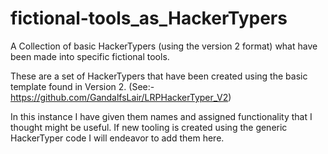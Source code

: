 # fictional-tools_as_HackerTypers
A Collection of basic HackerTypers (using the version 2 format) what have been made into specific fictional tools.

These are a set of HackerTypers that have been created using the basic template found in Version 2.
(See:- https://github.com/GandalfsLair/LRPHackerTyper_V2)

In this instance I have given them names and assigned functionality that I thought might be useful. 
If new tooling is created using the generic HackerTyper code I will endeavor to add them here.
